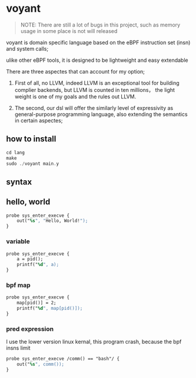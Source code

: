 # voyant

> NOTE: There are still a lot of bugs in this project, such as memory usage in some place is not will released

voyant is domain specific language based on the eBPF instruction set (insn) and system calls;

ulike other eBPF tools, it is designed to be lightweight and easy extendable

There are three aspectes that can account for my option;
1. First of all, no LLVM, indeed LLVM is an exceptional tool for building complier backends, but LLVM is counted in ten millions， the light weight is one of my goals and the rules out LLVM.

2. The second, our dsl will offer the similarly level of expressivity as general-purpose programming language, also extending the semantics in certain aspectes;


## how to install

```c
cd lang
make
sudo ./voyant main.y
```


## syntax

## hello, world

```y
probe sys_enter_execve {
    out("%s", "Hello, World!");
}
```

### variable

```y
probe sys_enter_execve {
    a = pid();
    printf("%d", a);
}
```


### bpf map

```y
probe sys_enter_execve {
    map[pid()] = 2;
    printf("%d", map[pid()]);
}
```


### pred expression

I use the lower version linux kernal, this program crash, because the bpf insns limit

```y
probe sys_enter_execve /comm() == "bash"/ {
    out("%s", comm());
}
```
